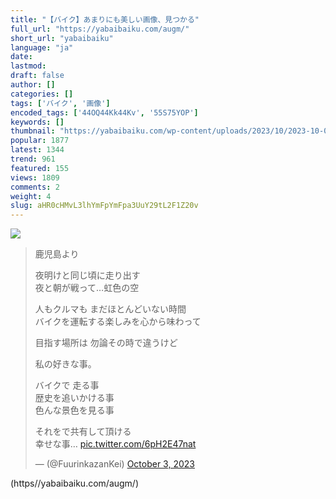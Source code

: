 ```yaml
---
title: "【バイク】あまりにも美しい画像、見つかる"
full_url: "https://yabaibaiku.com/augm/"
short_url: "yabaibaiku"
language: "ja"
date: 
lastmod: 
draft: false
author: []
categories: []
tags: ['バイク', '画像']
encoded_tags: ['44OQ44Kk44Kv', '55S75YOP']
keywords: []
thumbnail: "https://yabaibaiku.com/wp-content/uploads/2023/10/2023-10-04_07h45_12.png"
popular: 1877
latest: 1344
trend: 961
featured: 155
views: 1809
comments: 2
weight: 4
slug: aHR0cHMvL3lhYmFpYmFpa3UuY29tL2F1Z20v
---
```


![](https://yabaibaiku.com/wp-content/uploads/2023/10/2023-10-04_07h45_12.png)

<blockquote class='twitter-tweet'> <p lang='ja' dir='ltr'>鹿児島より</p> <p>夜明けと同じ頃に走り出す<br>夜と朝が戦って…虹色の空</p> <p>人もクルマも まだほとんどいない時間<br>バイクを運転する楽しみを心から味わって</p> <p>目指す場所は 勿論その時で違うけど</p> <p>私の好きな事。</p> <p>バイクで 走る事<br>歴史を追いかける事<br>色んな景色を見る事</p> <p>それをで共有して頂ける<br>幸せな事… <a href='https//t.co/6pH2E47nat'>pic.twitter.com/6pH2E47nat</a></p> <p>— (@FuurinkazanKei) <a href='https//twitter.com/FuurinkazanKei/status/1709315299055714738?ref_src=twsrc%5Etfw'>October 3, 2023</a></p></blockquote> 

(https//yabaibaiku.com/augm/)
